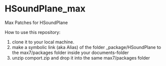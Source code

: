 # HSoundPlane_max
Max Patches for HSoundPlane

How to use this repository:

1. clone it to your local machine.
2. make a symbolic link (aka Alias) of the folder _package/HSoundPlane to the max7/packages folder inside your documents-folder
3. unzip comport.zip and drop it into the same max7/packages folder


